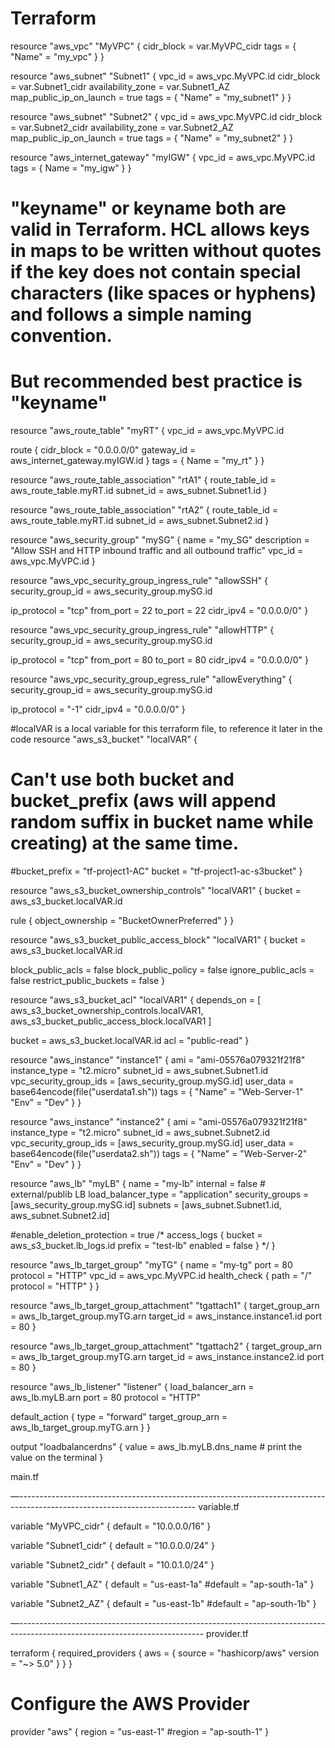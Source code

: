 # Terraform

resource "aws_vpc" "MyVPC" {
  cidr_block = var.MyVPC_cidr
  tags = {
    "Name" = "my_vpc"
  }
}


resource "aws_subnet" "Subnet1" {
  vpc_id                  = aws_vpc.MyVPC.id
  cidr_block              = var.Subnet1_cidr
  availability_zone       = var.Subnet1_AZ
  map_public_ip_on_launch = true
  tags = {
    "Name" = "my_subnet1"
  }
}


resource "aws_subnet" "Subnet2" {
  vpc_id                  = aws_vpc.MyVPC.id
  cidr_block              = var.Subnet2_cidr
  availability_zone       = var.Subnet2_AZ
  map_public_ip_on_launch = true
  tags = {
    "Name" = "my_subnet2"
  }
}


resource "aws_internet_gateway" "myIGW" {
  vpc_id = aws_vpc.MyVPC.id
  tags = {
    Name = "my_igw"
  }
}
# "keyname" or keyname both are valid in Terraform. HCL allows keys in maps to be written without quotes if the key does not contain special characters (like spaces or hyphens) and follows a simple naming convention.
# But recommended best practice is "keyname"


resource "aws_route_table" "myRT" {
  vpc_id = aws_vpc.MyVPC.id


  route {
    cidr_block = "0.0.0.0/0"
    gateway_id = aws_internet_gateway.myIGW.id
  }
  tags = {
    Name = "my_rt"
  }
}


resource "aws_route_table_association" "rtA1" {
  route_table_id = aws_route_table.myRT.id
  subnet_id      = aws_subnet.Subnet1.id
}


resource "aws_route_table_association" "rtA2" {
  route_table_id = aws_route_table.myRT.id
  subnet_id      = aws_subnet.Subnet2.id
}


resource "aws_security_group" "mySG" {
  name        = "my_SG"
  description = "Allow SSH and HTTP inbound traffic and all outbound traffic"
  vpc_id      = aws_vpc.MyVPC.id
}


resource "aws_vpc_security_group_ingress_rule" "allowSSH" {
  security_group_id = aws_security_group.mySG.id


  ip_protocol = "tcp"
  from_port   = 22
  to_port     = 22
  cidr_ipv4   = "0.0.0.0/0"
}


resource "aws_vpc_security_group_ingress_rule" "allowHTTP" {
  security_group_id = aws_security_group.mySG.id


  ip_protocol = "tcp"
  from_port   = 80
  to_port     = 80
  cidr_ipv4   = "0.0.0.0/0"
}


resource "aws_vpc_security_group_egress_rule" "allowEverything" {
  security_group_id = aws_security_group.mySG.id


  ip_protocol = "-1"
  cidr_ipv4   = "0.0.0.0/0"
}


#localVAR is a local variable for this terraform file, to reference it later in the code
resource "aws_s3_bucket" "localVAR" {
  # Can't use both bucket and bucket_prefix (aws will append random suffix in bucket name while creating) at the same time.    
  #bucket_prefix = "tf-project1-AC"
  bucket = "tf-project1-ac-s3bucket"
}


resource "aws_s3_bucket_ownership_controls" "localVAR1" {
  bucket = aws_s3_bucket.localVAR.id


  rule {
    object_ownership = "BucketOwnerPreferred"
  }
}


resource "aws_s3_bucket_public_access_block" "localVAR1" {
  bucket = aws_s3_bucket.localVAR.id


  block_public_acls       = false
  block_public_policy     = false
  ignore_public_acls      = false
  restrict_public_buckets = false
}


resource "aws_s3_bucket_acl" "localVAR1" {
  depends_on = [
    aws_s3_bucket_ownership_controls.localVAR1,
    aws_s3_bucket_public_access_block.localVAR1
  ]


  bucket = aws_s3_bucket.localVAR.id
  acl    = "public-read"
}




resource "aws_instance" "instance1" {
  ami                    = "ami-05576a079321f21f8"
  instance_type          = "t2.micro"
  subnet_id              = aws_subnet.Subnet1.id
  vpc_security_group_ids = [aws_security_group.mySG.id]
  user_data              = base64encode(file("userdata1.sh"))
  tags = {
    "Name" = "Web-Server-1"
    "Env"  = "Dev"
  }
}


resource "aws_instance" "instance2" {
  ami                    = "ami-05576a079321f21f8"
  instance_type          = "t2.micro"
  subnet_id              = aws_subnet.Subnet2.id
  vpc_security_group_ids = [aws_security_group.mySG.id]
  user_data              = base64encode(file("userdata2.sh"))
  tags = {
    "Name" = "Web-Server-2"
    "Env"  = "Dev"
  }
}




resource "aws_lb" "myLB" {
  name               = "my-lb"
  internal           = false # external/publib LB
  load_balancer_type = "application"
  security_groups    = [aws_security_group.mySG.id]
  subnets            = [aws_subnet.Subnet1.id, aws_subnet.Subnet2.id]


  #enable_deletion_protection = true
  /*
  access_logs {
    bucket  = aws_s3_bucket.lb_logs.id
    prefix  = "test-lb"
    enabled = false
  }
*/
}


resource "aws_lb_target_group" "myTG" {
  name     = "my-tg"
  port     = 80
  protocol = "HTTP"
  vpc_id   = aws_vpc.MyVPC.id
  health_check {
    path     = "/"
    protocol = "HTTP"
  }
}


resource "aws_lb_target_group_attachment" "tgattach1" {
  target_group_arn = aws_lb_target_group.myTG.arn
  target_id        = aws_instance.instance1.id
  port             = 80
}


resource "aws_lb_target_group_attachment" "tgattach2" {
  target_group_arn = aws_lb_target_group.myTG.arn
  target_id        = aws_instance.instance2.id
  port             = 80
}


resource "aws_lb_listener" "listener" {
  load_balancer_arn = aws_lb.myLB.arn
  port              = 80
  protocol          = "HTTP"


  default_action {
    type             = "forward"
    target_group_arn = aws_lb_target_group.myTG.arn
  }
}


output "loadbalancerdns" {
  value = aws_lb.myLB.dns_name # print the value on the terminal
}





main.tf




—--------------------------------------------------------------------------------------------------------------------------
variable.tf



variable "MyVPC_cidr" {
  default = "10.0.0.0/16"
}


variable "Subnet1_cidr" {
  default = "10.0.0.0/24"
}


variable "Subnet2_cidr" {
  default = "10.0.1.0/24"
}


variable "Subnet1_AZ" {
  default = "us-east-1a"
  #default = "ap-south-1a"
}


variable "Subnet2_AZ" {
  default = "us-east-1b"
  #default = "ap-south-1b"
}



—----------------------------------------------------------------------------------------------------------------------------
provider.tf

terraform {
  required_providers {
    aws = {
      source  = "hashicorp/aws"
      version = "~> 5.0"
    }
  }
}


# Configure the AWS Provider
provider "aws" {
  region = "us-east-1"
  #region = "ap-south-1"
}


